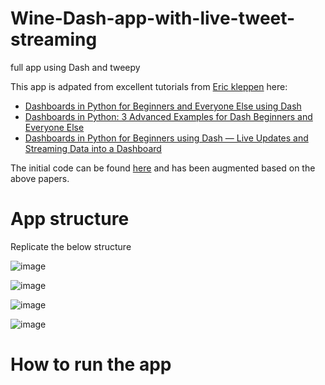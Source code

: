 # Wine-Dash-app-with-live-tweet-streaming
full app using Dash and tweepy


This app is adpated from excellent tutorials from [Eric kleppen](https://github.com/bendgame) here:
- [Dashboards in Python for Beginners and Everyone Else using Dash](https://medium.com/swlh/dashboards-in-python-for-beginners-and-everyone-else-using-dash-f0a045a86644)
- [Dashboards in Python: 3 Advanced Examples for Dash Beginners and Everyone Else](https://medium.com/swlh/dashboards-in-python-3-advanced-examples-for-dash-beginners-and-everyone-else-b1daf4e2ec0a)
- [Dashboards in Python for Beginners using Dash — Live Updates and Streaming Data into a Dashboard](https://levelup.gitconnected.com/dashboards-in-python-for-beginners-using-dash-live-updates-and-streaming-data-into-a-dashboard-37660c1ba661)

The initial code can be found [here](https://github.com/bendgame/DashApp) and has been augmented based on the above papers.

# App structure

Replicate the below structure

![image](https://user-images.githubusercontent.com/68251051/128543968-7128835e-d1cb-4eac-b7f9-a39ebeba5ee2.png)

![image](https://user-images.githubusercontent.com/68251051/128544206-26afc150-16cc-4b4e-bdc8-53f715b2f75f.png)

![image](https://user-images.githubusercontent.com/68251051/128544248-40c921c3-8b13-4338-a07b-62e5d3e7209c.png)

![image](https://user-images.githubusercontent.com/68251051/128544294-3147c123-8bbd-468f-94f4-7cf29691d85b.png)


# How to run the app
